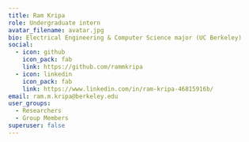 ```yaml
---
title: Ram Kripa
role: Undergraduate intern
avatar_filename: avatar.jpg
bio: Electrical Engineering & Computer Science major (UC Berkeley)
social:
  - icon: github
    icon_pack: fab
    link: https://github.com/rammkripa
  - icon: linkedin
    icon_pack: fab
    link: https://www.linkedin.com/in/ram-kripa-46815916b/
email: ram.m.kripa@berkeley.edu
user_groups:
  - Researchers
  - Group Members
superuser: false
---
```

